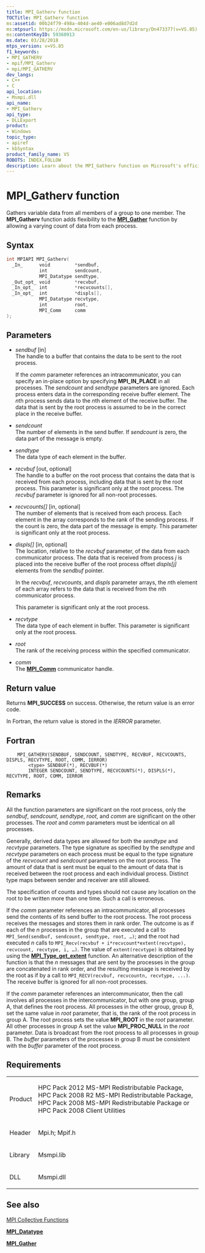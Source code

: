 ```yaml
---
title: MPI_Gatherv function
TOCTitle: MPI_Gatherv function
ms:assetid: 00b24f79-498a-404d-ae40-e006ad8d7d2d
ms:mtpsurl: https://msdn.microsoft.com/en-us/library/Dn473377(v=VS.85)
ms:contentKeyID: 59360913
ms.date: 03/28/2018
mtps_version: v=VS.85
f1_keywords:
- MPI_GATHERV
- mpif/MPI_Gatherv
- mpi/MPI_GATHERV
dev_langs:
- C++
- C
api_location:
- Msmpi.dll
api_name:
- MPI_Gatherv
api_type:
- DLLExport
product:
- Windows
topic_type:
- apiref
- kbSyntax
product_family_name: VS
ROBOTS: INDEX,FOLLOW
description: Learn about the MPI_Gatherv function on Microsoft's official site. Understand its syntax, parameters, return values, and how it gathers variable data from group members.
---
```


# MPI\_Gatherv function

Gathers variable data from all members of a group to one member. The **MPI\_Gatherv** function adds flexibility to the [**MPI\_Gather**](mpi-gather-function.md) function by allowing a varying count of data from each process.

## Syntax

``` c++
int MPIAPI MPI_Gatherv(
  _In_      void         *sendbuf,
            int          sendcount,
            MPI_Datatype sendtype,
  _Out_opt_ void         *recvbuf,
  _In_opt_  int          *recvcounts[],
  _In_opt_  int          *displs[],
            MPI_Datatype recvtype,
            int          root,
            MPI_Comm     comm
);
```

## Parameters

  - *sendbuf* \[in\]  
    The handle to a buffer that contains the data to be sent to the root process.
    
    If the *comm* parameter references an intracommunicator, you can specify an in-place option by specifying **MPI\_IN\_PLACE** in all processes. The *sendcount* and *sendtype* parameters are ignored. Each process enters data in the corresponding receive buffer element. The *n*th process sends data to the *n*th element of the receive buffer. The data that is sent by the root process is assumed to be in the correct place in the receive buffer.

  - *sendcount*  
    The number of elements in the send buffer. If *sendcount* is zero, the data part of the message is empty.

  - *sendtype*  
    The data type of each element in the buffer.

  - *recvbuf* \[out, optional\]  
    The handle to a buffer on the root process that contains the data that is received from each process, including data that is sent by the root process. This parameter is significant only at the root process. The *recvbuf* parameter is ignored for all non-root processes.

  - *recvcounts\[\]* \[in, optional\]  
    The number of elements that is received from each process. Each element in the array corresponds to the rank of the sending process. If the count is zero, the data part of the message is empty. This parameter is significant only at the root process.

  - *displs\[\]* \[in, optional\]  
    The location, relative to the *recvbuf* parameter, of the data from each communicator process. The data that is received from process *j* is placed into the receive buffer of the root process offset *displs\[j\]* elements from the *sendbuf* pointer.
    
    In the *recvbuf*, *recvcounts*, and *displs* parameter arrays, the *n*th element of each array refers to the data that is received from the *n*th communicator process.
    
    This parameter is significant only at the root process.

  - *recvtype*  
    The data type of each element in buffer. This parameter is significant only at the root process.

  - *root*  
    The rank of the receiving process within the specified communicator.

  - *comm*  
    The [**MPI\_Comm**](mpi-comm-enumeration.md) communicator handle.

## Return value

Returns **MPI\_SUCCESS** on success. Otherwise, the return value is an error code.

In Fortran, the return value is stored in the *IERROR* parameter.

## Fortran

``` FORTRAN
    MPI_GATHERV(SENDBUF, SENDCOUNT, SENDTYPE, RECVBUF, RECVCOUNTS, DISPLS, RECVTYPE, ROOT, COMM, IERROR)
        <type> SENDBUF(*), RECVBUF(*)
        INTEGER SENDCOUNT, SENDTYPE, RECVCOUNTS(*), DISPLS(*), RECVTYPE, ROOT, COMM, IERROR
```

## Remarks

All the function parameters are significant on the root process, only the *sendbuf*, *sendcount*, *sendtype*, *root*, and *comm* are significant on the other processes. The *root* and *comm* parameters must be identical on all processes.

Generally, derived data types are allowed for both the *sendtype* and *recvtype* parameters. The type signature as specified by the *sendtype* and *recvtype* parameters on each process must be equal to the type signature of the *recvcount* and *sendcount* parameters on the root process. The amount of data that is sent must be equal to the amount of data that is received between the root process and each individual process. Distinct type maps between sender and receiver are still allowed.

The specification of counts and types should not cause any location on the root to be written more than one time. Such a call is erroneous.

If the *comm* parameter references an intracommunicator, all processes send the contents of its send buffer to the root process. The root process receives the messages and stores them in rank order. The outcome is as if each of the *n* processes in the group that are executed a call to `MPI_Send(sendbuf, sendcount, sendtype, root, …)`; and the root had executed *n* calls to `MPI_Recv(recvbuf + i*recvcount*extent(recvtype), recvcount, recvtype, i, …)`. The value of `extent(recvtype)` is obtained by using the [**MPI\_Type\_get\_extent**](mpi-type-get-extent-function.md) function. An alternative description of the function is that the *n* messages that are sent by the processes in the group are concatenated in rank order, and the resulting message is received by the root as if by a call to `MPI_RECV(recvbuf, recvcountn, recvtype, ...)`. The receive buffer is ignored for all non-root processes.

If the *comm* parameter references an intercommunicator, then the call involves all processes in the intercommunicator, but with one group, group A, that defines the root process. All processes in the other group, group B, set the same value in *root* parameter, that is, the rank of the root process in group A. The root process sets the value **MPI\_ROOT** in the *root* parameter. All other processes in group A set the value **MPI\_PROC\_NULL** in the *root* parameter. Data is broadcast from the root process to all processes in group B. The *buffer* parameters of the processes in group B must be consistent with the *buffer* parameter of the root process.

## Requirements

<table>
<colgroup>
<col/>
<col/>
</colgroup>
<tbody>
<tr class="odd">
<td><p>Product</p></td>
<td><p>HPC Pack 2012 MS-MPI Redistributable Package, HPC Pack 2008 R2 MS-MPI Redistributable Package, HPC Pack 2008 MS-MPI Redistributable Package or HPC Pack 2008 Client Utilities</p></td>
</tr>
<tr class="even">
<td><p>Header</p></td>
<td>Mpi.h;
Mpif.h</td>
</tr>
<tr class="odd">
<td><p>Library</p></td>
<td>Msmpi.lib</td>
</tr>
<tr class="even">
<td><p>DLL</p></td>
<td>Msmpi.dll</td>
</tr>
</tbody>
</table>


## See also

[MPI Collective Functions](mpi-collective-functions.md)

[**MPI\_Datatype**](mpi-datatype-enumeration.md)

[**MPI\_Gather**](mpi-gather-function.md)

